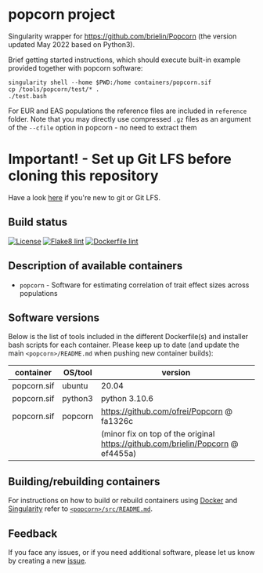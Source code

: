 # popcorn project

Singularity wrapper for https://github.com/brielin/Popcorn (the version updated May 2022 based on Python3).

Brief getting started instructions, which should execute built-in example provided together with popcorn software:

```
singularity shell --home $PWD:/home containers/popcorn.sif
cp /tools/popcorn/test/* .
./test.bash
```

For EUR and EAS populations the reference files are included in ``reference`` folder.
Note that you may directly use compressed ``.gz`` files as an argument of the ``--cfile`` option in popcorn - no need to extract them

# Important! - Set up Git LFS before cloning this repository

Have a look [here](https://github.com/comorment/containers/blob/main/README.md#getting-started) if you're new to git or Git LFS.

## Build status

[![License](http://img.shields.io/:license-GPLv3+-green.svg)](http://www.gnu.org/licenses/gpl-3.0.html)
[![Flake8 lint](https://github.com/comorment/popcorn/actions/workflows/python.yml/badge.svg)](https://github.com/comorment/popcorn/actions/workflows/python.yml)
[![Dockerfile lint](https://github.com/comorment/popcorn/actions/workflows/docker.yml/badge.svg)](https://github.com/comorment/popcorn/actions/workflows/docker.yml)

## Description of available containers

* ``popcorn`` - Software for estimating correlation of trait effect sizes across populations

## Software versions

Below is the list of tools included in the different Dockerfile(s) and installer bash scripts for each container.
Please keep up to date (and update the main `<popcorn>/README.md` when pushing new container builds):
  
  | container               | OS/tool             | version
  | ----------------------- | ------------------- | ----------------------------------------
  | popcorn.sif  | ubuntu              | 20.04
  | popcorn.sif  | python3             | python 3.10.6
  | popcorn.sif  | popcorn             | https://github.com/ofrei/Popcorn @ fa1326c
  |              |                     | (minor fix on top of the original https://github.com/brielin/Popcorn @ ef4455a)

## Building/rebuilding containers

For instructions on how to build or rebuild containers using [Docker](https://www.docker.com) and [Singularity](https://docs.sylabs.io) refer to [`<popcorn>/src/README.md`](https://github.com/comorment/popcorn/blob/main/src/README.md).

## Feedback

If you face any issues, or if you need additional software, please let us know by creating a new [issue](https://github.com/comorment/popcorn/issues/new).
